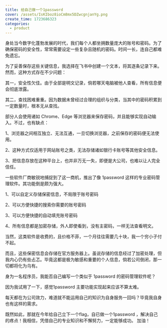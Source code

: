 ```yaml
---
title: 给自己做一个1password
cover: /assets/IsKIboz8ioCm8mx5DZwcgnjanYg.png
create_time: 1723686323
categories:
  - product
---
```



身处当今数字化蓬勃发展的时代，我们每个人都坐拥数量庞大的账号和密码。为了确保密码的安全性，常常需要设定一些复杂且随机的密码。时间一长，连自己都难免遗忘。

为了妥善保存这些关键信息，我选择在飞书中创建一个文本，将其逐条记录下来。然而，这种方式存在不少问题：

其一，安全性欠佳。由于全部是明文记录，倘若哪天电脑被他人查看，所有信息便会彻底泄露。

其二，查找困难重重。因为数据未曾经过合理的组织与分类，当其中的密码积累到一定数量时，根本无从查找。

部分人会使用诸如 Chrome、Edge 等浏览器来保存密码，并且能够实现自动输入。不过，也有缺点：

1、浏览器之间相互独立、无法互通，一旦切换浏览器，之前保存的密码便无法使用。

2、这种方式仅适用于网站账号之类，无法存储诸如银行卡账号等其他安全信息。

3、把信息存放在这种平台上，也并非万无一失，即便是大公司，也难以让人完全信任。

一些软件厂商敏锐地捕捉到了这一商机，推出了像 1password 这样的专业密码管理软件。其功能倒是颇为强大。

1、可以自定义存储保密信息，不局限于账号密码

2、可以方便快捷的搜索你需要的账号密码

3、可以方便快捷的自动填充账号密码

4、所有信息都是加密存储，外人即使看到，没有主密码，一样无法查看明文。

当然，这类软件是收费的，且价格不菲，一个月往往需要几十块，我一个穷小子付不起。

而且，这些保密信息会存储在官方服务器上。虽说存储的信息经过了加密处理，但我内心仍有些忐忑。毕竟这都是极为敏感和重要的个人信息，倘若公司倒闭，那一切都将化为乌有。

身为一名程序员，我能否自己编写一个类似于 1password 的密码管理软件呢？

因为我试用了一下，感觉1password 主要功能实现起来应该不算太难。

每天都在为公司效力，难道就不能运用自己的知识为自身服务一回吗？毕竟我自身也有这样的需求。

既然如此，那就在今年给自己立下一个flag，自已做一个1password ，解决自己的疼点！我相信，凭借自己的专业知识和不懈努力，一定能够成功。 加油！

